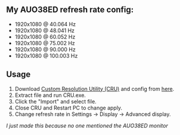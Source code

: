 ## My AUO38ED refresh rate config:
- 1920x1080 @ 40.064 Hz
- 1920x1080 @ 48.041 Hz
- 1920x1080 @ 60.052 Hz
- 1920x1080 @ 75.002 Hz
- 1920x1080 @ 90.000 Hz
- 1920x1080 @ 100.003 Hz

## Usage
1. Download [Custom Resolution Utility (CRU)](https://customresolutionutility.net/) and config from [here](auo38ed.bin).
2. Extract file and run CRU.exe.
3. Click the "Import" and select file.
4. Close CRU and Restart PC to change apply.
5. Change refresh rate in Settings -> Display -> Advanced display.

_I just made this because no one mentioned the AUO38ED monitor_
